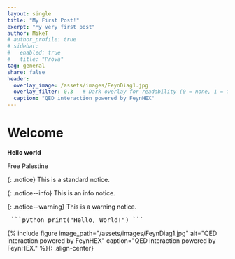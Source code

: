 ```yaml
---
layout: single
title: "My First Post!"
exerpt: "My very first post"
author: MikeT
# author_profile: true
# sidebar:
#   enabled: true
#   title: "Prova"
tag: general
share: false
header:
  overlay_image: /assets/images/FeynDiag1.jpg
  overlay_filter: 0.3   # Dark overlay for readability (0 = none, 1 = full black)
  caption: "QED interaction powered by FeynHEX"
---
```


# Welcome

**Hello world**

Free Palestine

{: .notice}
This is a standard notice.

{: .notice--info}
This is an info notice.

{: .notice--warning}
This is a warning notice.

<pre> ```python print("Hello, World!") ``` </pre>

{% include figure image_path="/assets/images/FeynDiag1.jpg" alt="QED interaction powered by FeynHEX" caption="QED interaction powered by FeynHEX." %}{: .align-center}
